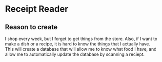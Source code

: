 # Receipt Reader

## Reason to create
I shop every week, but I forget to get things from the store. Also, if I want to make a dish or a recipe, it is hard to know the things that I actually have. This will create a database that will allow me to know what food I have, and allow me to automatically update the database by scanning a reciept.
